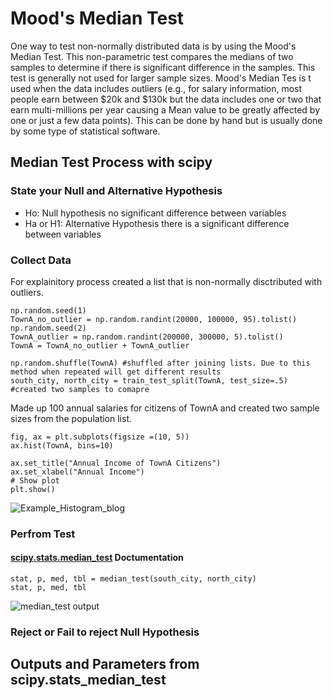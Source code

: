 # Mood's Median Test

One way to test non-normally distributed data is by using the Mood's Median Test.  This non-parametric test compares the medians of two samples to determine if there is significant difference in the samples.  This test is generally not used for larger sample sizes.  Mood's Median Tes is t used when the data includes outliers (e.g., for salary information, most people earn between $20k and $130k but the data includes one or two that earn multi-millions per year causing a Mean value to be greatly affected by one or just a few data points).  This can be done by hand but is usually done by some type of statistical software.  

## Median Test Process with scipy

### State your Null and Alternative Hypothesis
- Ho: Null hypothesis no significant difference between variables
- Ha or H1: Alternative Hypothesis there is a significant difference between variables

### Collect Data



For explainitory process created a list that is non-normally disctributed with outliers.
```
np.random.seed(1)
TownA_no_outlier = np.random.randint(20000, 100000, 95).tolist()
np.random.seed(2)
TownA_outlier = np.random.randint(200000, 300000, 5).tolist()
TownA = TownA_no_outlier + TownA_outlier
```
```
np.random.shuffle(TownA) #shuffled after joining lists. Due to this method when repeated will get different results
south_city, north_city = train_test_split(TownA, test_size=.5) #created two samples to comapre 
```
Made up 100 annual salaries for citizens of TownA and created two sample sizes from the population list. 

```
fig, ax = plt.subplots(figsize =(10, 5))
ax.hist(TownA, bins=10)

ax.set_title("Annual Income of TownA Citizens")
ax.set_xlabel("Annual Income")
# Show plot
plt.show()
```
![Example_Histogram_blog](https://user-images.githubusercontent.com/100227270/163664858-fff7c944-5847-41aa-a26e-2651caa135e7.jpg)


### Perfrom Test 
#### [scipy.stats.median_test](https://docs.scipy.org/doc/scipy/reference/generated/scipy.stats.median_test.html) Doctumentation

```
stat, p, med, tbl = median_test(south_city, north_city)
stat, p, med, tbl
```
![median_test output](https://user-images.githubusercontent.com/100227270/163665395-a5a7d3d0-0d34-4fdc-a56e-3f949cfed0f8.JPG)


### Reject or Fail to reject Null Hypothesis

## Outputs and Parameters from scipy.stats_median_test



